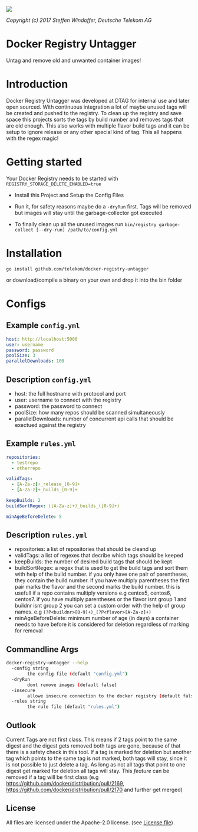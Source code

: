 ![](assets/logo.png)

*Copyright (c) 2017 Steffen Windoffer, Deutsche Telekom AG*

# Docker Registry Untagger
Untag and remove old and unwanted container images!

# Introduction
Docker Registry Untagger was developed at DTAG for internal use and later open sourced.
With continuous integration a lot of maybe unused tags will be created and pushed to the registry. To clean up the registry and save space this projects sorts the tags by build number and removes tags that are old enough. This also works with multiple flavor build tags and it can be setup to ignore release or any other special kind of tag. This all happens with the regex magic!


# Getting started
Your Docker Registry needs to be started with `REGISTRY_STORAGE_DELETE_ENABLED=true`

* Install this Project and Setup the Config Files

* Run it, for safety reasons maybe do a `-dryRun` first. Tags will be removed but images will stay until the garbage-collector got executed

* To finally clean up all the unused images run `bin/registry garbage-collect [--dry-run] /path/to/config.yml`

# Installation
`go install github.com/telekom/docker-registry-untagger`

or download/compile a binary on your own and drop it into the bin folder

# Configs
## Example `config.yml`
```yml
host: http://localhost:5000
user: username
password: password
poolSize: 3
parallelDownloads: 100
```

## Description `config.yml`
* host: the full hostname with protocol and port
* user: username to connect with the registry
* password: the password to connect
* poolSize: how many repos should be scanned simultaneously
* parallelDownloads: number of concurrent api calls that should be exectued against the registry

## Example `rules.yml`
```yml
repositories:
  - testrepo
  - otherrepo

validTags:
  - [A-Za-z]+_release_[0-9]+
  - [A-Za-z]+_builds_[0-9]+

keepBuilds: 2
buildSortRegex: ([A-Za-z]+)_builds_([0-9]+)

minAgeBeforeDelete: 5
```

## Description `rules.yml`
* repositories: a list of repositories that should be cleand up
* validTags: a list of regexes that decribe which tags should be keeped
* keepBuilds: the number of desired build tags that should be kept
* buildSortRegex: a regex that is used to get the build tags and sort them with help of the build number. if you only have one pair of parentheses, they contain the build number. if you have multiply parentheses the first pair marks the flavor and the second marks the build number. this is usefull if a repo contains multiply versions e.g centos5, centos6, centos7. if you have multiply parentheses or the flavor isnt group 1 and buildnr isnt group 2 you can set a custom order with the help of group names. e.g `(?P<buildnr>[0-9]+)_(?P<flavor>[A-Za-z]+)`
* minAgeBeforeDelete: minimum number of age (in days) a container needs to have before it is considered for deletion regardless of marking for removal

## Commandline Args
```bash
docker-registry-untagger --help
  -config string
        the config file (default "config.yml")
  -dryRun
        dont remove images (default false)
  -insecure
        allowe insecure connection to the docker registry (default false)
  -rules string
        the rule file (default "rules.yml")
```

## Outlook
Current Tags are not first class. This means if 2 tags point to the same digest and the digest gets removed both tags are gone, because of that there is a safety check in this tool. If a tag is marked for deletion but another tag which points to the same tag is not marked, both tags will stay, since it is not possible to just delete a tag. As long as not all tags that point to one digest get marked for deletion all tags will stay. This *feature* can be removed if a tag will be first class (e.g https://github.com/docker/distribution/pull/2169, https://github.com/docker/distribution/pull/2170 and further get merged)

## License
All files are licensed under the Apache-2.0 license. (see [License file](LICENSE))
